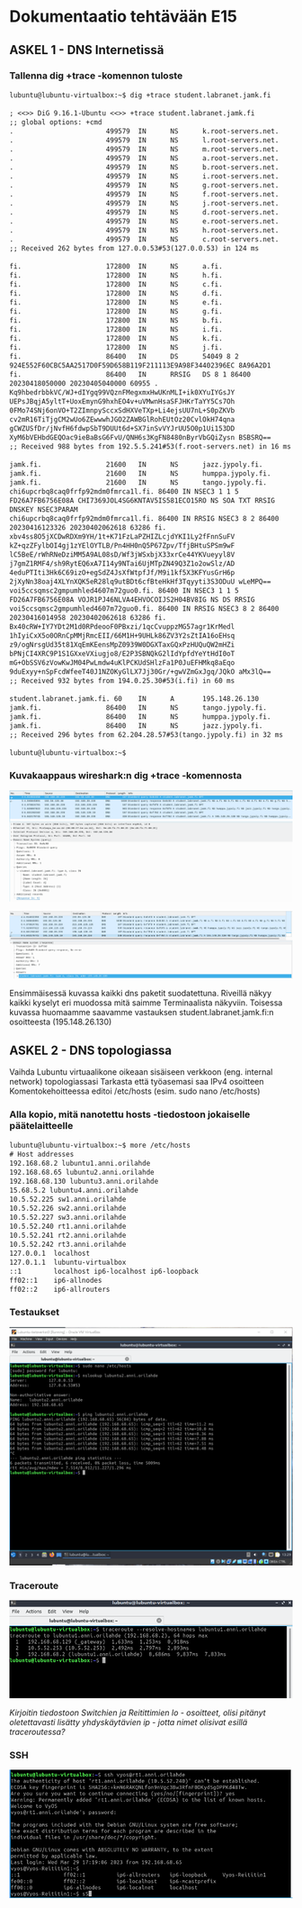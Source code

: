 # Dokumentaatio tehtävään E15

<h2>ASKEL 1 - DNS Internetissä</h2>


<h3>Tallenna dig +trace -komennon tuloste</h3>

````
lubuntu@lubuntu-virtualbox:~$ dig +trace student.labranet.jamk.fi

; <<>> DiG 9.16.1-Ubuntu <<>> +trace student.labranet.jamk.fi
;; global options: +cmd
.                       499579  IN      NS      k.root-servers.net.
.                       499579  IN      NS      l.root-servers.net.
.                       499579  IN      NS      m.root-servers.net.
.                       499579  IN      NS      a.root-servers.net.
.                       499579  IN      NS      b.root-servers.net.
.                       499579  IN      NS      i.root-servers.net.
.                       499579  IN      NS      g.root-servers.net.
.                       499579  IN      NS      f.root-servers.net.
.                       499579  IN      NS      j.root-servers.net.
.                       499579  IN      NS      d.root-servers.net.
.                       499579  IN      NS      e.root-servers.net.
.                       499579  IN      NS      h.root-servers.net.
.                       499579  IN      NS      c.root-servers.net.
;; Received 262 bytes from 127.0.0.53#53(127.0.0.53) in 124 ms

fi.                     172800  IN      NS      a.fi.
fi.                     172800  IN      NS      h.fi.
fi.                     172800  IN      NS      c.fi.
fi.                     172800  IN      NS      d.fi.
fi.                     172800  IN      NS      e.fi.
fi.                     172800  IN      NS      g.fi.
fi.                     172800  IN      NS      b.fi.
fi.                     172800  IN      NS      i.fi.
fi.                     172800  IN      NS      k.fi.
fi.                     172800  IN      NS      j.fi.
fi.                     86400   IN      DS      54049 8 2 924E552F60CBC5AA2517D0F59D658B119F211113E9A98F34402396EC 8A96A2D1
fi.                     86400   IN      RRSIG   DS 8 1 86400 20230418050000 20230405040000 60955 . Kq9hbedrbbkVC/WJ+dIYgq99VQznFMegxmxHwUKnMLI+ik0XYuIYGsJY UEPsJBqjA5yltT+UoxEmynG9hxhEO4v+uVMwnHsaSFJHKrTaYY5Cs7Oh 0FMo74SNj6onVO+T2ZImnpySccxSdHXVeTXp+Li4ejsUU7nL+S0pZKVb cv2mR16TiTjgCM2wUo6ZEwwwhJGO2ZAWBGlRohEUtOz20CvlOkH74qna gCWZUSfDr/jNvfH6fdwpSbT9DUUt6d+SX7inSvVYJrUU5O0p1Ui153DD XyM6bVEHbdGEQOac9ieBaBsG6FvU/QNH6s3KgFN8480nByrVbGQiZysn BSBSRQ==
;; Received 988 bytes from 192.5.5.241#53(f.root-servers.net) in 16 ms

jamk.fi.                21600   IN      NS      jazz.jypoly.fi.
jamk.fi.                21600   IN      NS      humppa.jypoly.fi.
jamk.fi.                21600   IN      NS      tango.jypoly.fi.
chi6upcrbq8caq0frfp92mdm0fmrca1l.fi. 86400 IN NSEC3 1 1 5 FD26A7FB6756E08A CHI7369JOL4SG6KNTAV5IS581ECO15RO NS SOA TXT RRSIG DNSKEY NSEC3PARAM
chi6upcrbq8caq0frfp92mdm0fmrca1l.fi. 86400 IN RRSIG NSEC3 8 2 86400 20230416123326 20230402062618 63286 fi. xbv4ss8O5jXCDwRDXm9YH/1t+K71FzLaPZHIZLcjdYKI1Ly2fFnnSuFV kZ+qzZFylbOI4gj1zYElOYTLB/Pn4HH0nQ5P67Zpv/TfjBHtuSPSm9wF lC5BeE/rWhRNeDziMM5A9AL08sD/Wf3jWSxbjX33xrCe44YKVueyyl8V j7gmZ1RMF4/sh9RytEQ6xA7I14y9NTai6UjMTpZN49Q3Z1o2owSlz/AD 4eduPTIti3Hk6C69izO+egSdZ4JsXfWtpfJf/M9i1kf5X3KFYusGrH6p 2jXyNn38oaj4XLYnXQK5eR28lq9utBDt6cfBteHkHf3Tqyyti3S3ODuU wLeMPQ==
voi5ccsqmsc2gmpumhled4607m72guo0.fi. 86400 IN NSEC3 1 1 5 FD26A7FB6756E08A VOJR1PJ46NLVA4EHVOCOIJS2H04BV8IG NS DS RRSIG
voi5ccsqmsc2gmpumhled4607m72guo0.fi. 86400 IN RRSIG NSEC3 8 2 86400 20230416014958 20230402062618 63286 fi. Bx40cRW+IY7YDt2M1d0RPdeooF0PBxzi/1qcCvuppzMG57agr1KrMedl 1hIyiCxX5o0ORnCpMMjRmcEII/66M1H+9UHLk86ZV3Y2sZtIA16oEHsq z9/ogNrsgUd35t81XqEmKEensMpZ0939W0DGXTaxGQxPzHUQuQW2mHZi bPNjCI4XRC9P1S1GXxeVXiugjo8/E2P3SBNQkG2lIdYpfdYeYtHdI0oT mG+ObSSV6zVowKwJM04PwLmdw4uKlPCKUdSHlzFa1P0JuEFHMkq8aEqo 9duExyy+nSpFcdWfeeT40J1NZOKyGlLX7Jj30Gr/+gwVZmGxJgq/JQkO aMx3lQ==
;; Received 932 bytes from 194.0.25.30#53(i.fi) in 60 ms

student.labranet.jamk.fi. 60    IN      A       195.148.26.130
jamk.fi.                86400   IN      NS      tango.jypoly.fi.
jamk.fi.                86400   IN      NS      humppa.jypoly.fi.
jamk.fi.                86400   IN      NS      jazz.jypoly.fi.
;; Received 296 bytes from 62.204.28.57#53(tango.jypoly.fi) in 32 ms

lubuntu@lubuntu-virtualbox:~$ 
````

<h3>Kuvakaappaus wireshark:n dig +trace -komennosta</h3>

![](./E15/E15-02.png)

![](./E15/E15-03.png)

<p>Ensimmäisessä kuvassa kaikki dns paketit suodatettuna. Riveillä näkyy kaikki kyselyt eri muodossa mitä saimme Terminaalista näkyviin. Toisessa kuvassa huomaamme saavamme vastauksen student.labranet.jamk.fi:n osoitteesta (195.148.26.130)</p>

<h2>ASKEL 2 - DNS topologiassa</h2>

Vaihda Lubuntu virtuaalikone oikeaan sisäiseen verkkoon (eng. internal network) topologiassasi
Tarkasta että työasemasi saa IPv4 osoitteen
Komentokehoitteessa editoi /etc/hosts (esim. sudo nano /etc/hosts)

<h3>Alla kopio, mitä nanotettu hosts -tiedostoon jokaiselle päätelaitteelle</h3>

````
lubuntu@lubuntu-virtualbox:~$ more /etc/hosts
# Host addresses
192.168.68.2 lubuntu1.anni.orilahde
192.168.68.65 lubuntu2.anni.orilahde
192.168.68.130 lubuntu3.anni.orilahde
15.68.5.2 lubuntu4.anni.orilahde
10.5.52.225 sw1.anni.orilahde
10.5.52.226 sw2.anni.orilahde
10.5.52.227 sw3.anni.orilahde
10.5.52.240 rt1.anni.orilahde
10.5.52.241 rt2.anni.orilahde
10.5.52.242 rt3.anni.orilahde
127.0.0.1  localhost
127.0.1.1  lubuntu-virtualbox
::1        localhost ip6-localhost ip6-loopback
ff02::1    ip6-allnodes
ff02::2    ip6-allrouters
````

<h3>Testaukset</h3>

![](./E15/E15-05.png)

<h3>Traceroute</h3>

![](./E15/E15-06.png)

<em>Kirjoitin tiedostoon Switchien ja Reitittimien lo - osoitteet, olisi pitänyt oletettavasti lisätty yhdyskäytävien ip - jotta nimet olisivat esillä traceroutessa?</em>

<h3>SSH</h3>

![](./E15/E15-07.png)
